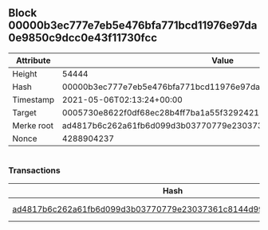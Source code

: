 ## Block 00000b3ec777e7eb5e476bfa771bcd11976e97da0e9850c9dcc0e43f11730fcc

Attribute | Value
--- | ---
Height | 54444
Hash | 00000b3ec777e7eb5e476bfa771bcd11976e97da0e9850c9dcc0e43f11730fcc
Timestamp | 2021-05-06T02:13:24+00:00
Target | 0005730e8622f0df68ec28b4ff7ba1a55f32924210011fd7bf11b91482ad778c
Merke root | ad4817b6c262a61fb6d099d3b03770779e23037361c8144d99a4c41d43d78da2
Nonce | 4288904237

```

```

### Transactions

Hash | Amount
--- | ---
[ad4817b6c262a61fb6d099d3b03770779e23037361c8144d99a4c41d43d78da2](ad4817b6c262a61fb6d099d3b03770779e23037361c8144d99a4c41d43d78da2.md) | 10.00000000 SKEPTI 
